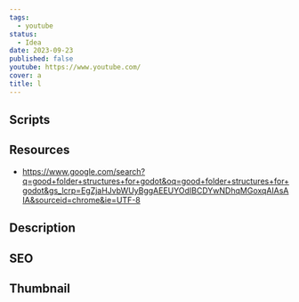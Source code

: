 ```yaml
---
tags:
  - youtube
status:
  - Idea
date: 2023-09-23
published: false
youtube: https://www.youtube.com/
cover: a
title: l
---
```

## Scripts


## Resources

- https://www.google.com/search?q=good+folder+structures+for+godot&oq=good+folder+structures+for+godot&gs_lcrp=EgZjaHJvbWUyBggAEEUYOdIBCDYwNDhqMGoxqAIAsAIA&sourceid=chrome&ie=UTF-8

## Description


## SEO


## Thumbnail

